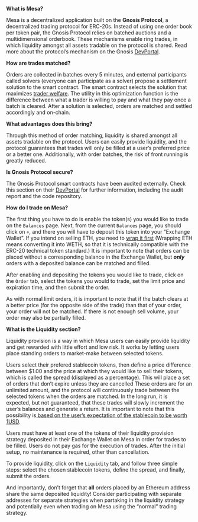 **What is Mesa?**

Mesa is a decentralized application built on the **Gnosis Protocol**, a decentralized trading protocol for ERC-20s. Instead of using one order book per token pair, the Gnosis Protocol relies on batched auctions and a multidimensional orderbook. These mechanisms enable ring trades, in which liquidity amongst all assets tradable on the protocol is shared. Read more about the protocol’s mechanism on the Gnosis [DevPortal](https://dfusion-docs.dev.gnosisdev.com/docs/introduction1/).

**How are trades matched?**

Orders are collected in batches every 5 minutes, and external participants called solvers (everyone can participate as a solver) propose a settlement solution to the smart contract. The smart contract selects the solution that maximizes [trader welfare](https://dfusion-docs.dev.gnosisdev.com/docs/devguide01/). The utility in this optimization function is the difference between what a trader is willing to pay and what they pay once a batch is cleared. After a solution is selected, orders are matched and settled accordingly and on-chain. 

**What advantages does this bring?**

Through this method of order matching, liquidity is shared amongst all assets tradable on the protocol. Users can easily provide liquidity, and the protocol guarantees that trades will only be filled at a user’s preferred price or a better one.  Additionally, with order batches, the risk of front running is greatly reduced. 

**Is Gnosis Protocol secure?**

The Gnosis Protocol smart contracts have been audited externally. Check this section on their [DevPortal](https://dfusion-docs.dev.gnosisdev.com/docs/devguide04/) for further information, including the audit report and the code repository. 

**How do I trade on Mesa?**

The first thing you have to do is enable the token(s) you would like to trade on the `Balances` page. Next, from the current `Balances` page, you should click on `+`, and there you will have to deposit this token into your “Exchange Wallet”. If you intend on selling ETH, you need to [wrap it first](https://weth.io/) (Wrapping ETH means converting it into WETH, so that it is technically compatible with the ERC-20 technical token standard.) It is important to note that orders can be placed without a corresponding balance in the Exchange Wallet, but **_only_** orders with a deposited balance can be matched and filled.

After enabling and depositing the tokens you would like to trade, click on the `Order` tab, select the tokens you would to trade, set the limit price and expiration time, and then submit the order. 

As with normal limit orders, it is important to note that if the batch clears at a better price (for the opposite side of the trade) than that of your order, your order will not be matched. If there is not enough sell volume, your order may also be partially filled. 

**What is the Liquidity section?**

Liquidity provision is a way in which Mesa users can easily provide liquidity and get rewarded with little effort and low risk. It works by letting users place standing orders to market-make between selected tokens. 

Users select their prefered stablecoin tokens, then define a price difference between $1.00 and the price at which they would like to sell their tokens, which is called the spread (displayed as a percentage). This will place a set of orders that don’t expire unless they are cancelled These orders are for an unlimited amount, and the protocol will continuously trade between the selected tokens when the orders are matched. In the long run, it is expected, but not guaranteed, that these trades will slowly increment the user’s balances and generate a return. It is important to note that this possibility is[ based on the user’s expectation of the stablecoin to be worth 1USD](https://dfusion-docs.dev.gnosisdev.com/docs/liquidity1/). 

Users must have at least one of the tokens of their liquidity provision strategy deposited in their Exchange Wallet on Mesa in order for trades to be filled. Users do not pay gas for the execution of trades. After the initial setup, no maintenance is required, other than cancellation. 

To provide liquidity, click on the `Liquidity` tab, and follow three simple steps: select the chosen stablecoin tokens, define the spread, and finally, submit the orders.  

And importantly, don’t forget that **all** orders placed by an Ethereum address share the same deposited liquidity! Consider participating with separate addresses for separate strategies when partaking in the liquidity strategy and potentially even when trading on Mesa using the “normal” trading strategy.